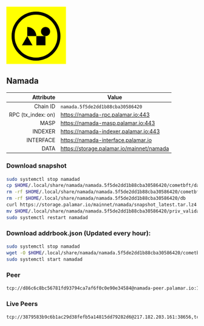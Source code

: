 ![Logo](https://raw.githubusercontent.com/Pa1amar/mainnets/refs/heads/main/namada/logo.png)
## Namada
| Attribute | Value |
|----------:|-------|
| Chain ID         | `namada.5f5de2dd1b88cba30586420` |
| RPC (tx_index: on)  | https://namada-rpc.palamar.io:443 |
| MASP  | https://namada-masp.palamar.io:443 |
| INDEXER | https://namada-indexer.palamar.io:443 |
| INTERFACE | https://namada-interface.palamar.io |
| DATA | https://storage.palamar.io/mainnet/namada |

### Download snapshot
```bash
sudo systemctl stop namadad
cp $HOME/.local/share/namada/namada.5f5de2dd1b88cba30586420/cometbft/data/priv_validator_state.json $HOME/.local/share/namada/namada.5f5de2dd1b88cba30586420/priv_validator_state.json.backup
rm -rf $HOME/.local/share/namada/namada.5f5de2dd1b88cba30586420/cometbft/data
rm -rf $HOME/.local/share/namada/namada.5f5de2dd1b88cba30586420/db
curl https://storage.palamar.io/mainnet/namada/snapshot_latest.tar.lz4 | lz4 -dc - | tar -xf - -C $HOME/.local/share/namada/namada.5f5de2dd1b88cba30586420/
mv $HOME/.local/share/namada/namada.5f5de2dd1b88cba30586420/priv_validator_state.json.backup $HOME/.local/share/namada/namada.5f5de2dd1b88cba30586420/cometbft/data/priv_validator_state.json
sudo systemctl restart namadad
```
### Download addrbook.json (Updated every hour):
```bash
sudo systemctl stop namadad
wget -O $HOME/.local/share/namada/namada.5f5de2dd1b88cba30586420/cometbft/config/addrbook.json https://storage.palamar.io/mainnet/namada/addrbook.json
sudo systemctl start namadad
```
### Peer
```bash
tcp://d86c6c8bc56781fd93794ca7af6f0c0e90e34584@namada-peer.palamar.io:16656
```














































































































































































































































































































































































































































































































































































































































































































































































































































































































































































































































































































































































































































































































































































































































































































































































































































































































































































































































































































































































































































































































































































































































































































































































































































































































































































































































































### Live Peers
```
tcp://3879583b9c6b1ac29d38fefb5a14815dd79282d6@217.182.203.161:38656,tcp://a8187523daabbc053ec992cde9975f65a085da25@46.4.29.231:5000,tcp://53b91a7a3929ced6d61c8ec3ca85502803a1f3e3@167.235.35.48:26656,tcp://74184876d3b02a7d622f177779a416aa66964bdd@51.91.105.170:26656,tcp://5c479b8d9969bb901897ebed40fc197d507f007c@54.38.157.135:26656,tcp://478de66fe39df43a60f5850e5b99da4edd14de85@212.51.129.72:26706,tcp://6b469eb00f21d6ebe344c951f599e2012f70d4e9@31.215.174.35:19904,tcp://9cd2beecd02e5cbfbf4fd046eb4a7648a506d1a3@57.129.44.188:26656,tcp://219c4c2475048dbaa9e01d20ebd82b913958b4d8@72.46.84.33:16656,tcp://484fb34a22a582fce4a00eb4cc44a1e74b36b18b@34.13.138.7:26656,tcp://70330c5c7a865521fc1177d165aab720321b1b1f@95.141.37.15:26656,tcp://5d373d8c3379068014d515867aad9df15ec8ea07@125.132.160.211:11002,tcp://329bb38591a88f24d347f9c60e1e5ba073bba1c5@65.109.158.190:26656,tcp://ae17b481a49aeb85b40b1d3b02b0e908ba9a3615@88.216.198.178:18300,tcp://cd86ecc09b1a651c23315c43f03bc77268c075d0@165.154.224.184:26656,tcp://904a389dd47dd0af68eb9aa645a605b72ecc22a3@154.26.136.5:11656,tcp://c4deb6863d50bcdd9d20b02303d010090908d6d2@192.64.82.62:26656
```
